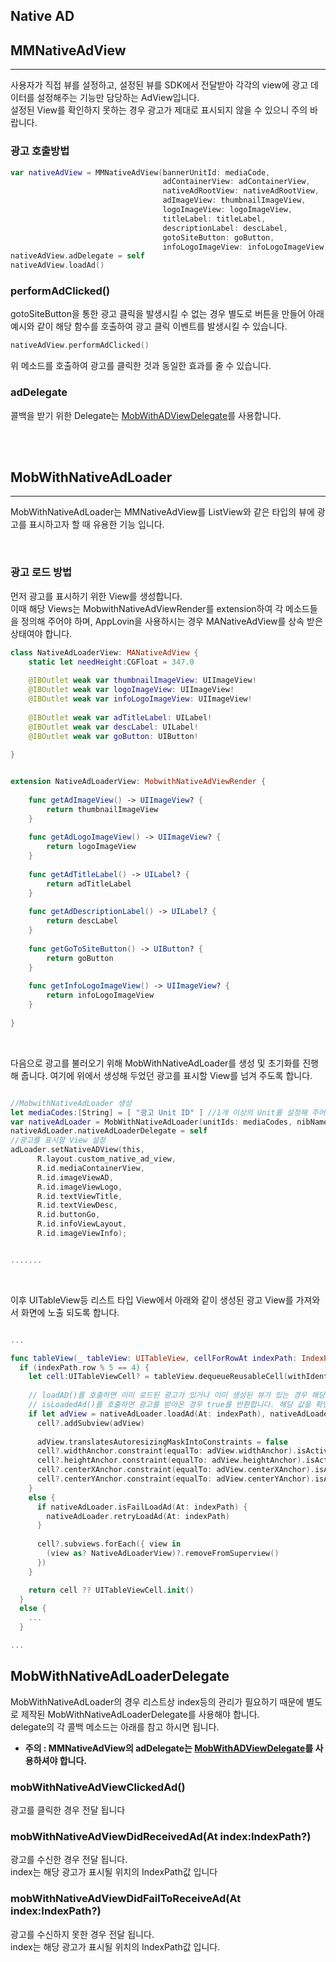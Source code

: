 ## Native AD <!-- {docsify-ignore} -->

## MMNativeAdView
--- 
사용자가 직접 뷰를 설정하고, 설정된 뷰를 SDK에서 전달받아 각각의 view에 광고 데이터를 설정해주는 기능만 담당하는 AdView입니다.  
설정된 View를 확인하지 못하는 경우 광고가 제대로 표시되지 않을 수 있으니 주의 바랍니다.

### 광고 호출방법
```swift
var nativeAdView = MMNativeAdView(bannerUnitId: mediaCode,
                                  adContainerView: adContainerView,
                                  nativeAdRootView: nativeAdRootView,
                                  adImageView: thumbnailImageView,
                                  logoImageView: logoImageView,
                                  titleLabel: titleLabel,
                                  descriptionLabel: descLabel,
                                  gotoSiteButton: goButton,
                                  infoLogoImageView: infoLogoImageView)
nativeAdView.adDelegate = self
nativeAdView.loadAd()

```

### performAdClicked()
gotoSiteButton을 통한 광고 클릭을 발생시킬 수 없는 경우 별도로 버튼을 만들어 아래 예시와 같이 해당 함수를 호출하여 광고 클릭 이벤트를 발생시킬 수 있습니다.
```swift
nativeAdView.performAdClicked()

```
위 메소드를 호출하여 광고를 클릭한 것과 동일한 효과를 줄 수 있습니다.


### adDelegate 
콜백을 받기 위한 Delegate는 [MobWithADViewDelegate](/iOS/banner?id=mobwithadviewdelegate)를 사용합니다.  

<br><br>

## MobWithNativeAdLoader
---
MobWithNativeAdLoader는 MMNativeAdView를 ListView와 같은 타입의 뷰에 광고를 표시하고자 할 때 유용한 기능 입니다.

<br>

### 광고 로드 방법

먼저 광고를 표시하기 위한 View를 생성합니다.  
이때 해당 Views는 MobwithNativeAdViewRender를 extension하여 각 메소드들을 정의해 주어야 하며, AppLovin을 사용하시는 경우 MANativeAdView를 상속 받은 상태여야 합니다.

```swift
class NativeAdLoaderView: MANativeAdView {
    static let needHeight:CGFloat = 347.0
    
    @IBOutlet weak var thumbnailImageView: UIImageView!
    @IBOutlet weak var logoImageView: UIImageView!
    @IBOutlet weak var infoLogoImageView: UIImageView!
    
    @IBOutlet weak var adTitleLabel: UILabel!
    @IBOutlet weak var descLabel: UILabel!
    @IBOutlet weak var goButton: UIButton!
        
}


extension NativeAdLoaderView: MobwithNativeAdViewRender {
    
    func getAdImageView() -> UIImageView? {
        return thumbnailImageView
    }
    
    func getAdLogoImageView() -> UIImageView? {
        return logoImageView
    }
    
    func getAdTitleLabel() -> UILabel? {
        return adTitleLabel
    }
    
    func getAdDescriptionLabel() -> UILabel? {
        return descLabel
    }
    
    func getGoToSiteButton() -> UIButton? {
        return goButton
    }
    
    func getInfoLogoImageView() -> UIImageView? {
        return infoLogoImageView
    }
    
}
```
<br>

다음으로 광고를 불러오기 위해 MobWithNativeAdLoader를 생성 및 초기화를 진행해 줍니다.  여기에 위에서 생성해 두었던 광고를 표시할 View를 넘겨 주도록 합니다.
```swift

//MobwithNativeAdLoader 생성
let mediaCodes:[String] = [ "광고 Unit ID" ] //1개 이상의 Unit를 설정해 주어야 합니다.
var nativeAdLoader = MobWithNativeAdLoader(unitIds: mediaCodes, nibName: "NativeAdLoaderView", bundle: nil)
nativeAdLoader.nativeAdLoaderDelegate = self
//광고를 표시할 View 설정
adLoader.setNativeADView(this,
      R.layout.custom_native_ad_view,
      R.id.mediaContainerView,
      R.id.imageViewAD,
      R.id.imageViewLogo,
      R.id.textViewTitle,
      R.id.textViewDesc,
      R.id.buttonGo,
      R.id.infoViewLayout,
      R.id.imageViewInfo);


.......

```
<br> 

이후 UITableView등 리스트 타입 View에서 아래와 같이 생성된 광고 View를 가져와서 화면에 노출 되도록 합니다.

```swift

...

func tableView(_ tableView: UITableView, cellForRowAt indexPath: IndexPath) -> UITableViewCell {
  if (indexPath.row % 5 == 4) {
    let cell:UITableViewCell? = tableView.dequeueReusableCell(withIdentifier: "NativeADCellID", for: indexPath)
    
    // loadAD()를 호출하면 이미 로드된 광고가 있거나 이미 생성된 뷰가 있는 경우 해당 View를 전달해 줍니다.
    // isLoadedAd()를 호출하면 광고를 받아온 경우 true를 반환합니다. 해당 값을 확인후 뷰에 추가하는것을 권장드립니다.
    if let adView = nativeAdLoader.loadAd(At: indexPath), nativeAdLoader.isLoadedAd(At: indexPath) {
      cell?.addSubview(adView)
                
      adView.translatesAutoresizingMaskIntoConstraints = false
      cell?.widthAnchor.constraint(equalTo: adView.widthAnchor).isActive = true
      cell?.heightAnchor.constraint(equalTo: adView.heightAnchor).isActive = true
      cell?.centerXAnchor.constraint(equalTo: adView.centerXAnchor).isActive = true
      cell?.centerYAnchor.constraint(equalTo: adView.centerYAnchor).isActive = true
    }
    else {
      if nativeAdLoader.isFailLoadAd(At: indexPath) {
        nativeAdLoader.retryLoadAd(At: indexPath)
      }
                
      cell?.subviews.forEach({ view in
        (view as? NativeAdLoaderView)?.removeFromSuperview()
      })
    }

    return cell ?? UITableViewCell.init()
  }
  else {
    ...
  }

...

```



## MobWithNativeAdLoaderDelegate
MobWithNativeAdLoader의 경우 리스트상 index등의 관리가 필요하기 때문에 별도로 제작된 MobWithNativeAdLoaderDelegate를 사용해야 합니다.  
delegate의 각 콜백 메소드는 아래를 참고 하시면 됩니다.
* <b>주의 : MMNativeAdView의 adDelegate는 [MobWithADViewDelegate](/iOS/banner?id=mobwithadviewdelegate)를 사용하셔야 합니다. </b>

### mobWithNativeAdViewClickedAd()                                
광고를 클릭한 경우 전달 됩니다

### mobWithNativeAdViewDidReceivedAd(At index:IndexPath?)      
광고를 수신한 경우 전달 됩니다.  
index는 해당 광고가 표시될 위치의 IndexPath값 입니다

### mobWithNativeAdViewDidFailToReceiveAd(At index:IndexPath?) 
광고를 수신하지 못한 경우 전달 됩니다.  
index는 해당 광고가 표시될 위치의 IndexPath값 입니다.
